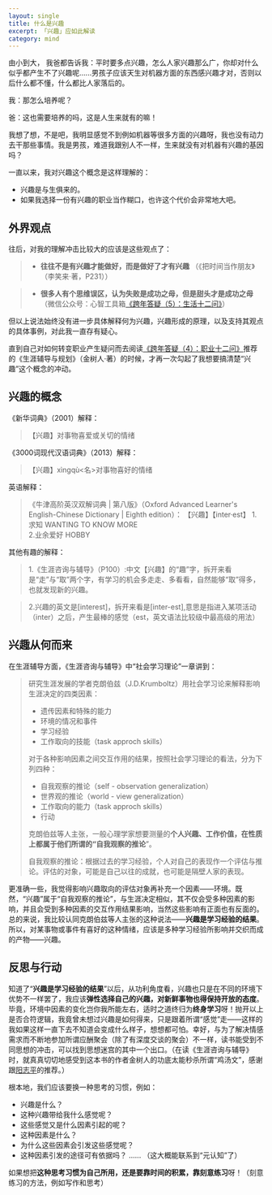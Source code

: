 ```yaml
---
layout: single
title: 什么是兴趣
excerpt: 「兴趣」应如此解读
category: mind
---
```



由小到大，
我爸都告诉我：平时要多点兴趣，怎么人家兴趣那么广，你却对什么似乎都产生不了兴趣呢......男孩子应该天生对机器方面的东西感兴趣才对，否则以后什么都不懂，什么都比人家落后的。

我：那怎么培养呢？

爸：这也需要培养的吗，这是人生来就有的嘛！

我想了想，不是吧，我明显感觉不到例如机器等很多方面的兴趣呀，我也没有动力去干那些事情。我是男孩，难道我跟别人不一样，生来就没有对机器有兴趣的基因吗？



一直以来，我对兴趣这个概念是这样理解的：

- 兴趣是与生俱来的。
- 如果我选择一份有兴趣的职业当作糊口，也许这个代价会非常地大吧。

## 外界观点

往后，对我的理解冲击比较大的应该是这些观点了：

> - **往往不是有兴趣才能做好，而是做好了才有兴趣**
>   （《把时间当作朋友》（李笑来·著，P231））

> - **很多人有个思维误区，认为失败是成功之母，但是甜头才是成功之母**
>   （微信公众号：心智工具箱[《跨年答疑（5）：生活十二问》](http://mp.weixin.qq.com/s?__biz=MzA3MzM0MjUyMQ==&mid=2652149762&idx=1&sn=a85e9477f9b0cdcb9522be4a76cddcf4&chksm=84f0b354b3873a42ee64bf55a172c3618cf81bd0ae94889a216bb0ce32888ad864723a629c96&mpshare=1&scene=1&srcid=0203iqMTmEAWiqcRG2gQoFOQ#rd)）

但以上说法始终没有进一步具体解释何为兴趣，兴趣形成的原理，以及支持其观点的具体事例，对此我一直存有疑心。

直到自己对如何转变职业产生疑问而去阅读[《跨年答疑（4）：职业十二问》](http://mp.weixin.qq.com/s?__biz=MzA3MzM0MjUyMQ==&mid=2652149740&idx=1&sn=e2d632768d21574c5cf38b681bf76ac2&chksm=84f0bcbab38735acd1a8fe2e5558acfc21f45174027ae944d20e701dfdfe78b0a3040134d65c&mpshare=1&scene=1&srcid=0224BA6JW7jdXS7muKM0b1kA#rd)推荐的《生涯辅导与规划》（金树人·著）的时候，才再一次勾起了我想要搞清楚“兴趣”这个概念的冲动。



## 兴趣的概念

《新华词典》（2001）解释：

> 【兴趣】对事物喜爱或关切的情绪

《3000词现代汉语词典》（2013）解释：

> 【兴趣】xìngqù<名>对事物喜好的情绪

英语解释：

> 《牛津高阶英汉双解词典 | 第八版》（Oxford Advanced Learner's English-Chinese Dictionary | Eighth edition）：
> 【兴趣】【inter·est】
> 1.求知 WANTING TO KNOW MORE  
> 2.业余爱好 HOBBY

其他有趣的解释：

> 1.《生涯咨询与辅导》（P100）:中文【兴趣】的“趣”字，拆开来看是“走”与“取”两个字，有学习的机会多走走、多看看，自然能够“取”得多，也就发现新的兴趣。

> 2.兴趣的英文是[interest]，拆开来看是[inter-est],意思是指进入某项活动（inter）之后，产生最棒的感觉（est，英文语法比较级中最高级的用法）



## 兴趣从何而来

在生涯辅导方面，《生涯咨询与辅导》中“社会学习理论”一章讲到：

> 研究生涯发展的学者克朗伯兹（J.D.Krumboltz）用社会学习论来解释影响生涯决定的四类因素：
>
> - 遗传因素和特殊的能力
> - 环境的情况和事件
> - 学习经验
> - 工作取向的技能（task approch skills）
>
> 对于各种影响因素之间交互作用的结果，按照社会学习理论的看法，分为下列四种：
>
> - 自我观察的推论（self - observation generalization）
> - 世界观的推论（world - view generalization）
> - 工作取向的能力（task approch skills）
> - 行动
>
> 克朗伯兹等人主张，一般心理学家想要测量的**个人兴趣、工作价值，在性质上都属于他们所谓的“自我观察的推论**”。
>
> 自我观察的推论：根据过去的学习经验，个人对自己的表现作一个评估与推论。评估的对象，可能是自己以往的成就，也可能是隔壁人家的表现。

更准确一些，我觉得影响兴趣取向的评估对象再补充一个因素——环境。既然，“兴趣”属于“自我观察的推论”，与生涯决定相似，其不仅会受多种因素的影响，并且会受到多种因素的交互作用结果影响，当然这些影响有正面也有反面的。总的来说，我比较认同克朗伯兹等人主张的这种说法——**兴趣是学习经验的结果**。所以，对某事物或事件有喜好的这种情绪，应该是多种学习经验所影响并交织而成的产物——兴趣。

## 反思与行动

知道了“**兴趣是学习经验的结果**”以后，从功利角度看，兴趣也只是在不同的环境下优势不一样罢了，我应该**弹性选择自己的兴趣，对新鲜事物也得保持开放的态度**。毕竟，环境中因素的变化岂你我所能左右，适时之道终归为**终身学习**呀！抛开以上是否合符逻辑，我竟曾未想过兴趣是如何得来，只是跟着所谓“感觉”走——这样的我如果这样一直下去不知道会变成什么样子，想想都可怕。幸好，与为了解决情感需求而不断地参加所谓应酬聚会（除了有深度交谈的聚会）不一样，读书能受到不同思想的冲击，可以找到思想迷宫的其中一个出口。（在读《生涯咨询与辅导》时，就真真切切地感受到这本书的作者金树人的功底太能秒杀所谓“鸡汤文”，感谢跟[阳志平](http://www.yangzhiping.com)的推荐。）



根本地，我们应该要换一种思考的习惯，例如：

- 兴趣是什么？
- 这种兴趣带给我什么感觉呢？
- 这些感觉又是什么因素引起的呢？
- 这种因素是什么？
- 为什么这些因素会引发这些感觉呢？
- 这种因素引发的途径可有依据吗？
  ......
  （这大概能联系到“元认知”了）

如果想把**这种思考习惯为自己所用，还是要靠时间的积累，靠刻意练习**呀！（刻意练习的方法，例如写作和思考）
